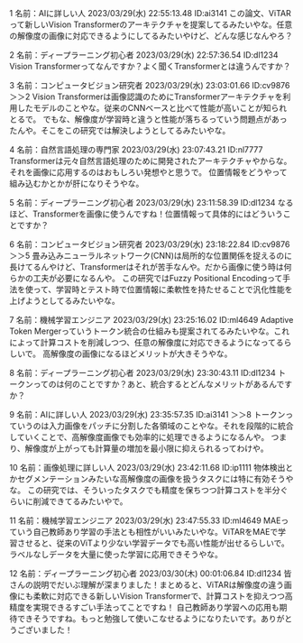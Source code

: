 1 名前：AIに詳しい人 2023/03/29(水) 22:55:13.48 ID:ai3141
この論文、ViTARって新しいVision Transformerのアーキテクチャを提案してるみたいやな。任意の解像度の画像に対応できるようにしてるみたいやけど、どんな感じなんやろ？

2 名前：ディープラーニング初心者 2023/03/29(水) 22:57:36.54 ID:dl1234 
Vision Transformerってなんですか？よく聞くTransformerとは違うんですか？

3 名前：コンピュータビジョン研究者 2023/03/29(水) 23:03:01.66 ID:cv9876
＞＞2 Vision Transformerは画像認識のためにTransformerアーキテクチャを利用したモデルのことやな。従来のCNNベースと比べて性能が高いことが知られとるで。
でもな、解像度が学習時と違うと性能が落ちるっていう問題点があったんや。そこをこの研究では解決しようとしてるみたいやな。

4 名前：自然言語処理の専門家 2023/03/29(水) 23:07:43.21 ID:nl7777
Transformerは元々自然言語処理のために開発されたアーキテクチャやからな。それを画像に応用するのはおもしろい発想やと思うで。
位置情報をどうやって組み込むかとかが肝になりそうやな。

5 名前：ディープラーニング初心者 2023/03/29(水) 23:11:58.39 ID:dl1234
なるほど、Transformerを画像に使うんですね！位置情報って具体的にはどういうことですか？

6 名前：コンピュータビジョン研究者 2023/03/29(水) 23:18:22.84 ID:cv9876  
＞＞5 畳み込みニューラルネットワーク(CNN)は局所的な位置関係を捉えるのに長けてるんやけど、Transformerはそれが苦手なんや。だから画像に使う時は何らかの工夫が必要になるんや。
この研究ではFuzzy Positional Encodingって手法を使って、学習時とテスト時で位置情報に柔軟性を持たせることで汎化性能を上げようとしてるみたいやな。

7 名前：機械学習エンジニア 2023/03/29(水) 23:25:16.02 ID:ml4649
Adaptive Token Mergerっていうトークン統合の仕組みも提案されてるみたいやな。これによって計算コストを削減しつつ、任意の解像度に対応できるようになってるらしいで。
高解像度の画像になるほどメリットが大きそうやな。  

8 名前：ディープラーニング初心者 2023/03/29(水) 23:30:43.11 ID:dl1234
トークンってのは何のことですか？あと、統合するとどんなメリットがあるんですか？

9 名前：AIに詳しい人 2023/03/29(水) 23:35:57.35 ID:ai3141
＞＞8 トークンっていうのは入力画像をパッチに分割した各領域のことやな。それを段階的に統合していくことで、高解像度画像でも効率的に処理できるようになるんや。
つまり、解像度が上がっても計算量の増加を最小限に抑えられるってわけや。 

10 名前：画像処理に詳しい人  2023/03/29(水) 23:42:11.68 ID:ip1111
物体検出とかセグメンテーションみたいな高解像度の画像を扱うタスクには特に有効そうやな。
この研究では、そういったタスクでも精度を保ちつつ計算コストを半分ぐらいに削減できてるみたいやで。

11 名前：機械学習エンジニア 2023/03/29(水) 23:47:55.33 ID:ml4649
MAEっていう自己教師あり学習の手法とも相性がいいみたいやな。ViTARをMAEで学習させると、従来のViTより少ない学習データでも高い性能が出せるらしいで。
ラベルなしデータを大量に使った学習に応用できそうやな。

12 名前：ディープラーニング初心者 2023/03/30(木) 00:01:06.84 ID:dl1234 
皆さんの説明でだいぶ理解が深まりました！まとめると、ViTARは解像度の違う画像にも柔軟に対応できる新しいVision Transformerで、計算コストを抑えつつ高精度を実現できるすごい手法ってことですね！
自己教師あり学習への応用も期待できそうですね。もっと勉強して使いこなせるようになりたいです。ありがとうございました！